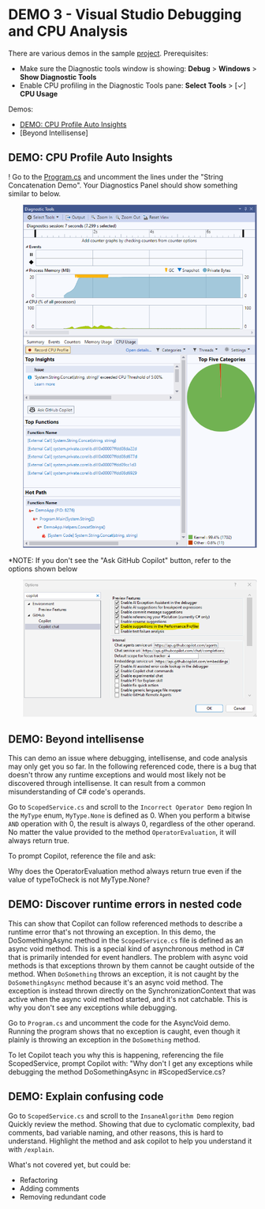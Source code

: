 # DEMO 3 - Visual Studio Debugging and CPU Analysis

There are various demos in the sample [project](..//dotnet/).
Prerequisites:

- Make sure the Diagnostic tools window is showing: **Debug** > **Windows** > **Show Diagnostic Tools**
- Enable CPU profiling in the Diagnostic Tools pane: **Select Tools** > [✓] **CPU Usage**

Demos:
- [DEMO: CPU Profile Auto Insights](#demo-cpu-profile-auto-insights)
- [Beyond Intellisense]

## DEMO: CPU Profile Auto Insights
!
Go to the [Program.cs](..//dotnet/DemoApp/DemoApp/Program.cs) and uncomment the lines under the "String Concatenation Demo".
Your Diagnostics Panel should show something similar to below. 
<p style="margin-left: 30px;"><img src="media/visual-studio-1.png"/></p>

*NOTE: If you don't see the "Ask GitHub Copilot" button, refer to the options shown below
<p style="margin-left: 30px;"><img src="media/visual-studio-options.png"/></p>

## DEMO: Beyond intellisense
This can demo an issue where debugging, intellisense, and code analysis may only get you so far. In the following referenced code, there is a bug that doesn't throw any runtime exceptions and would most likely not be discovered through intellisense. It can result from a common misunderstanding of C# code's operands.

Go to `ScopedService.cs` and scroll to the `Incorrect Operator Demo` region
In the `MyType` enum, `MyType.None` is defined as 0. When you perform a bitwise `AND` operation with 0, the result is always 0, regardless of the other operand. No matter the value provided to the method `OperatorEvaluation`, it will always return true. 

To prompt Copilot, reference the file and ask:

  Why does the OperatorEvaluation method always return true even if the value of typeToCheck is not MyType.None?

## DEMO: Discover runtime errors in nested code
This can show that Copilot can follow referenced methods to describe a runtime error that's not throwing an exception. In this demo, the DoSomethingAsync method in the `ScopedService.cs` file is defined as an async void method. This is a special kind of asynchronous method in C# that is primarily intended for event handlers. The problem with async void methods is that exceptions thrown by them cannot be caught outside of the method.
When `DoSomething` throws an exception, it is not caught by the `DoSomethingAsync` method because it's an async void method. The exception is instead thrown directly on the SynchronizationContext that was active when the async void method started, and it's not catchable. This is why you don't see any exceptions while debugging.

Go to `Program.cs` and uncomment the code for the AsyncVoid demo. Running the program shows that no exception is caught, even though it plainly is throwing an exception in the `DoSomething` method.

To let Copilot teach you why this is happening, referencing the file ScopedService, prompt Copilot with:
"Why don't I get any exceptions while debugging the method DoSomethingAsync in #ScopedService.cs?

## DEMO: Explain confusing code
Go to `ScopedService.cs` and scroll to the `InsaneAlgorithm Demo` region
Quickly review the method. Showing that due to cyclomatic complexity, bad comments, bad variable naming, and other reasons, this is hard to understand.
Highlight the method and ask copilot to help you understand it with `/explain`.

What's not covered yet, but could be:
* Refactoring
* Adding comments
* Removing redundant code